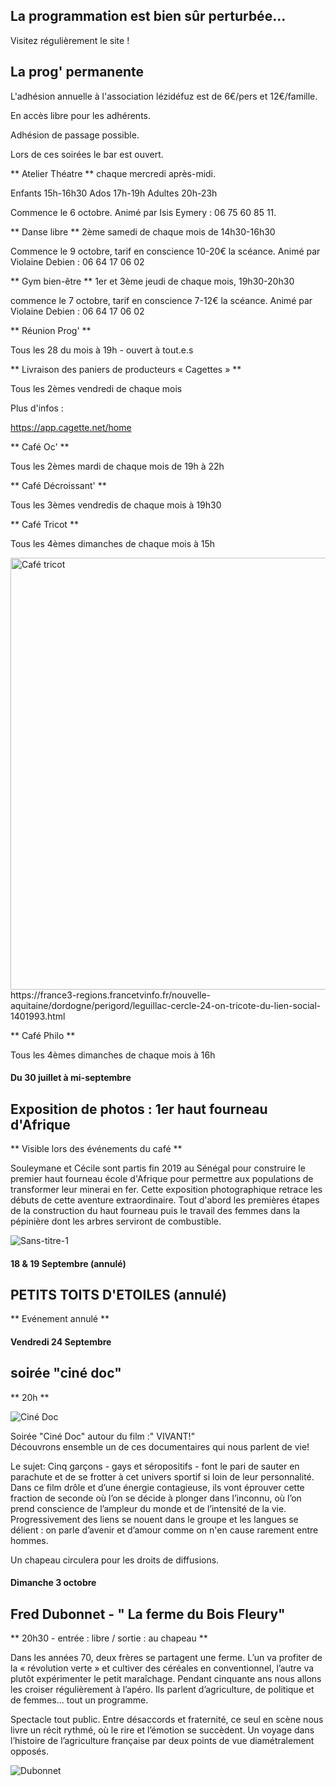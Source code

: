 

<!-- Exemple:

#### mardi 10 mars
## Café Oc.
** A partir de 18h30 **  
Où l'on partage <del>un bon repas à 8 €</del> tout en bavardant en occitan...   
__En auberge espagnole ! ! !__  
Chasdun pòrta son minjat e n'um boira tot aquò. Chacun apporte son repas et on mélange le tout. 
 [>>>> SOYEZ BENEVOLE,CLIQUEZ ICI<<<](http://www.date.marsnet.org/zqqlm9esy2sd2tfo)

fin exemple -->


## La programmation est bien sûr perturbée...
Visitez régulièrement le site !

## La prog' permanente

L'adhésion annuelle à l'association lézidéfuz est de 6€/pers et 12€/famille.

En accès libre pour les adhérents.

Adhésion de passage possible.

Lors de ces soirées le bar est ouvert.  
  


** Atelier Théatre **
chaque mercredi après-midi.  
  
Enfants 15h-16h30 
Ados 17h-19h 
Adultes 20h-23h  
  
Commence le 6 octobre.
Animé par Isis Eymery : 06 75 60 85 11.    
  

** Danse libre **
2ème samedi de chaque mois de 14h30-16h30  
  
Commence le 9 octobre, tarif en conscience 10-20€ la scéance.
Animé par Violaine Debien : 06 64 17 06 02  
  

** Gym bien-être **
1er et 3ème jeudi de chaque mois, 19h30-20h30
  
commence le 7 octobre, tarif en conscience 7-12€ la scéance. 
Animé par Violaine Debien : 06 64 17 06 02
      
  

** Réunion Prog' **

Tous les 28 du mois à 19h - ouvert à tout.e.s
  

** Livraison des paniers de producteurs « Cagettes » **

Tous les 2èmes vendredi de chaque mois

Plus d'infos :

https://app.cagette.net/home  

  

** Café Oc' **

Tous les 2èmes mardi de chaque mois de 19h à 22h  

  

** Café Décroissant' **

Tous les 3èmes vendredis de chaque mois à 19h30  

  

** Café Tricot **

Tous les 4èmes dimanches de chaque mois à 15h

<img width="691" alt="Café tricot" src="https://user-images.githubusercontent.com/77194514/132258126-2237668e-bc70-4688-9b77-b1c282652e94.png">
https://france3-regions.francetvinfo.fr/nouvelle-aquitaine/dordogne/perigord/leguillac-cercle-24-on-tricote-du-lien-social-1401993.html  

  

** Café Philo **

Tous les 4èmes dimanches de chaque mois à 16h  

  

#### Du 30 juillet à mi-septembre

## Exposition de photos : 1er haut fourneau d'Afrique
** Visible lors des événements du café **

Souleymane et Cécile sont partis fin 2019 au Sénégal pour construire le premier haut fourneau école d'Afrique pour permettre aux populations de transformer leur minerai en fer. Cette exposition photographique retrace les débuts de cette aventure extraordinaire. Tout d'abord les premières étapes de la construction du haut fourneau puis le travail des femmes dans la pépinière dont les arbres serviront de combustible. 

![Sans-titre-1](https://user-images.githubusercontent.com/77194514/128901371-8cc3c64a-be7c-412b-804b-53456952fe56.jpg)


#### 18 & 19 Septembre (annulé)

## PETITS TOITS D'ETOILES (annulé)
** Evénement annulé **

#### Vendredi 24 Septembre
## soirée "ciné doc"  
** 20h **

![Ciné Doc](https://user-images.githubusercontent.com/77194514/133459596-3d23124d-d135-422c-b350-f06d00fdb382.jpeg)


Soirée "Ciné Doc" autour du film :" VIVANT!"  
Découvrons ensemble  un de ces documentaires qui nous  parlent de vie!  
 
 
Le sujet: Cinq garçons - gays et séropositifs - font le pari de sauter en parachute et de se frotter à cet univers sportif si loin de leur personnalité. Dans ce film drôle et d’une énergie contagieuse, ils vont éprouver cette fraction de seconde où l’on se décide à plonger dans l’inconnu, où l’on prend conscience de l’ampleur du monde et de l’intensité de la vie. Progressivement des liens se nouent dans le groupe et les langues se délient : on parle d’avenir et d’amour comme on n'en cause rarement entre hommes.

Un chapeau circulera pour les droits de diffusions.

#### Dimanche 3 octobre
## Fred Dubonnet - " La ferme du Bois Fleury"
** 20h30 - entrée : libre / sortie : au chapeau **

Dans les années 70, deux frères se partagent une ferme. L’un va profiter de
la « révolution verte » et cultiver des céréales en conventionnel, l’autre va
plutôt expérimenter le petit maraîchage. Pendant cinquante ans nous allons
les croiser régulièrement à l’apéro. Ils parlent d’agriculture, de politique et
de femmes... tout un programme.

Spectacle tout public. Entre désaccords et fraternité, ce seul en scène nous
livre un récit rythmé, où le rire et l’émotion se succèdent. Un voyage dans
l’histoire de l’agriculture française par deux points de vue diamétralement
opposés. 

![Dubonnet](https://user-images.githubusercontent.com/77194514/134544329-87238a86-92ac-40a0-9828-76b2810c72db.jpeg)







